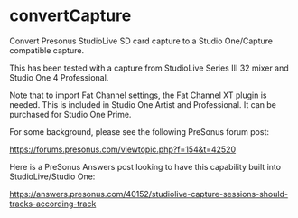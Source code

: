 # convertCapture
Convert Presonus StudioLive SD card capture to a Studio One/Capture compatible capture.

This has been tested with a capture from StudioLive Series III 32 mixer and Studio One 4 Professional.

Note that to import Fat Channel settings, the Fat Channel XT plugin is needed.  This is included in Studio One Artist and Professional.  It can be purchased for Studio One Prime.

For some background, please see the following PreSonus forum post:

https://forums.presonus.com/viewtopic.php?f=154&t=42520

Here is a PreSonus Answers post looking to have this capability built into StudioLive/Studio One:

https://answers.presonus.com/40152/studiolive-capture-sessions-should-tracks-according-track

